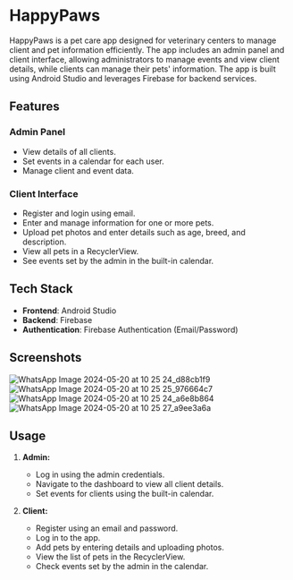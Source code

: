 # HappyPaws

HappyPaws is a pet care app designed for veterinary centers to manage client and pet information efficiently. The app includes an admin panel and client interface, allowing administrators to manage events and view client details, while clients can manage their pets' information. The app is built using Android Studio and leverages Firebase for backend services.

## Features

### Admin Panel
- View details of all clients.
- Set events in a calendar for each user.
- Manage client and event data.

### Client Interface
- Register and login using email.
- Enter and manage information for one or more pets.
- Upload pet photos and enter details such as age, breed, and description.
- View all pets in a RecyclerView.
- See events set by the admin in the built-in calendar.

## Tech Stack

- **Frontend**: Android Studio
- **Backend**: Firebase
- **Authentication**: Firebase Authentication (Email/Password)

## Screenshots

![WhatsApp Image 2024-05-20 at 10 25 24_d88cb1f9](https://github.com/SanudaTharin/HappyPaws/assets/154645932/27e8d8ee-7bce-4ea6-b17c-2ac30be11880)
![WhatsApp Image 2024-05-20 at 10 25 25_976664c7](https://github.com/SanudaTharin/HappyPaws/assets/154645932/78dfb1a2-43f7-4f2c-9b35-e7f7e9b55bfe)
![WhatsApp Image 2024-05-20 at 10 25 24_a6e8b864](https://github.com/SanudaTharin/HappyPaws/assets/154645932/3ee0bd54-1269-4b15-ba7c-99e76459f131)
![WhatsApp Image 2024-05-20 at 10 25 27_a9ee3a6a](https://github.com/SanudaTharin/HappyPaws/assets/154645932/68964017-032a-4711-99bb-ac7ed70c9410)


## Usage

1. **Admin:**
   - Log in using the admin credentials.
   - Navigate to the dashboard to view all client details.
   - Set events for clients using the built-in calendar.

2. **Client:**
   - Register using an email and password.
   - Log in to the app.
   - Add pets by entering details and uploading photos.
   - View the list of pets in the RecyclerView.
   - Check events set by the admin in the calendar.
